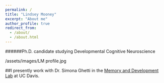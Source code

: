 ```yaml
---
permalink: /
title: "Lindsey Mooney"
excerpt: "About me"
author_profile: true
redirect_from: 
  - /about/
  - /about.html
---
```


######Ph.D. candidate studying Developmental Cognitive Neuroscience

/assets/images/LM profile.jpg

##I presently work with Dr. Simona Ghetti in the [Memory and Development Lab](https://madlab.faculty.ucdavis.edu/) at UC Davis.
